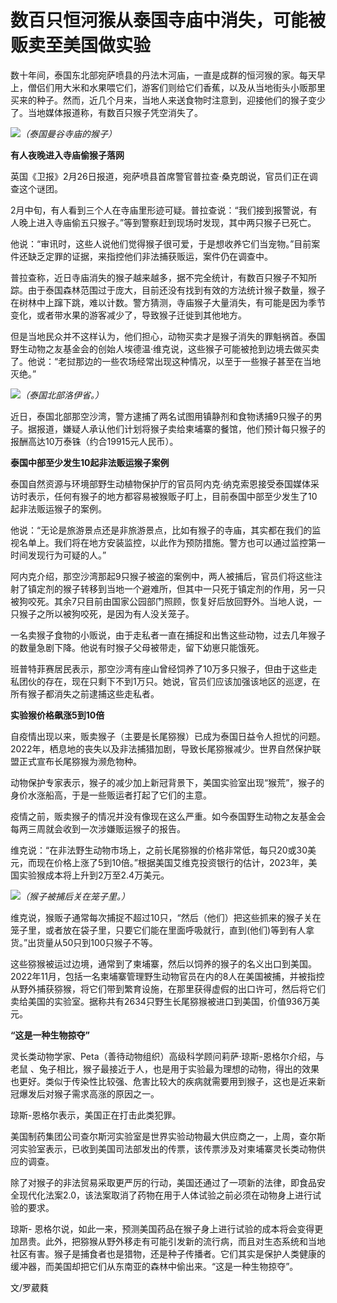 # 数百只恒河猴从泰国寺庙中消失，可能被贩卖至美国做实验

数十年间，泰国东北部宛萨喷县的丹法木河庙，一直是成群的恒河猴的家。每天早上，僧侣们用大米和水果喂它们，游客们则给它们香蕉，以及从当地街头小贩那里买来的种子。然而，近几个月来，当地人来送食物时注意到，迎接他们的猴子变少了。当地媒体报道称，有数百只猴子凭空消失了。

![](https://inews.gtimg.com/newsapp_bt/0/15692541907/1000)_（泰国曼谷寺庙的猴子）_

**有人夜晚进入寺庙偷猴子落网**

英国《卫报》2月26日报道，宛萨喷县首席警官普拉查·桑克朗说，官员们正在调查这个谜团。

2月中旬，有人看到三个人在寺庙里形迹可疑。普拉查说：“我们接到报警说，有人晚上进入寺庙偷五只猴子。”等到警察赶到现场时发现，其中两只猴子已死亡。

他说：“审讯时，这些人说他们觉得猴子很可爱，于是想收养它们当宠物。”目前案件还缺乏定罪的证据，来指控他们非法捕获贩运，案件仍在调查中。

普拉查称，近日寺庙消失的猴子越来越多，据不完全统计，有数百只猴子不知所踪。由于泰国森林范围过于庞大，目前还没有找到有效的方法统计猴子数量，猴子在树林中上蹿下跳，难以计数。警方猜测，寺庙猴子大量消失，有可能是因为季节变化，或者带水果的游客减少了，导致猴子迁徙到其他地方。

但是当地民众并不这样认为，他们担心，动物买卖才是猴子消失的罪魁祸首。泰国野生动物之友基金会的创始人埃德温·维克说，这些猴子可能被抢到边境去做买卖了。他说：“老挝那边的一些农场经常出现这种情况，以至于一些猴子甚至在当地灭绝。”

![](https://inews.gtimg.com/newsapp_bt/0/15692541957/1000)_（泰国北部洛伊省。）_

近日，泰国北部那空沙湾，警方逮捕了两名试图用镇静剂和食物诱捕9只猴子的男子。据报道，嫌疑人承认他们计划将猴子卖给柬埔寨的餐馆，他们预计每只猴子的报酬高达10万泰铢（约合19915元人民币）。

**泰国中部至少发生10起非法贩运猴子案例**

泰国自然资源与环境部野生动植物保护厅的官员阿内克·纳克索恩接受泰国媒体采访时表示，任何有猴子的地方都容易被猴贩子盯上，目前泰国中部至少发生了10起非法贩运猴子的案例。

他说：“无论是旅游景点还是非旅游景点，比如有猴子的寺庙，其实都在我们的监视名单上。我们将在地方安装监控，以此作为预防措施。警方也可以通过监控第一时间发现行为可疑的人。”

阿内克介绍，那空沙湾那起9只猴子被盗的案例中，两人被捕后，官员们将这些注射了镇定剂的猴子转移到当地一个避难所，但其中一只死于镇定剂的作用，另一只被狗咬死。其余7只目前由国家公园部门照顾，恢复好后放回野外。当地人说，一只猴子之所以被狗咬死，是因为有人没关笼子。

一名卖猴子食物的小贩说，由于走私者一直在捕捉和出售这些动物，过去几年猴子的数量急剧下降。他说有时猴子父母被带走，留下幼崽只能饿死。

班普特菲赛居民表示，那空沙湾有座山曾经饲养了10万多只猴子，但由于这些走私团伙的存在，现在只剩下不到1万只。她说，官员们应该加强该地区的巡逻，在所有猴子都消失之前逮捕这些走私者。

**实验猴价格飙涨5到10倍**

自疫情出现以来，贩卖猴子（主要是长尾猕猴）已成为泰国日益令人担忧的问题。2022年，栖息地的丧失以及非法捕猎加剧，导致长尾猕猴减少。世界自然保护联盟正式宣布长尾猕猴为濒危物种。

动物保护专家表示，猴子的减少加上新冠背景下，美国实验室出现“猴荒”，猴子的身价水涨船高，于是一些贩运者打起了它们的主意。

疫情之前，贩卖猴子的情况并没有像现在这么严重。如今泰国野生动物之友基金会每两三周就会收到一次涉嫌贩运猴子的报告。

维克说：“在非法野生动物市场上，之前长尾猕猴的价格非常低，每只20或30美元，而现在价格上涨了5到10倍。”根据美国艾维克投资银行的估计，2023年，美国实验猴成本将上升到2万至2.4万美元。

![](https://inews.gtimg.com/newsapp_bt/0/15692541958/1000)_（猴子被捕后关在笼子里。）_

维克说，猴贩子通常每次捕捉不超过10只，“然后（他们）把这些抓来的猴子关在笼子里，或者放在袋子里，只要它们能在里面呼吸就行，直到(他们)等到有人拿货。”出货量从50只到100只猴子不等。

这些猕猴被运过边境，通常到了柬埔寨，然后以饲养的猴子的名义出口到美国。2022年11月，包括一名柬埔寨管理野生动物官员在内的8人在美国被捕，并被指控从野外捕获猕猴，将它们带到繁育设施，在那里获得虚假的出口许可，然后将它们卖给美国的实验室。据称共有2634只野生长尾猕猴被进口到美国，价值936万美元。

**“这是一种生物掠夺”**

灵长类动物学家、Peta（善待动物组织）高级科学顾问莉萨·琼斯-恩格尔介绍，与老鼠
、兔子相比，猴子最接近于人，也是用于实验最为理想的动物，得出的效果也更好。类似于传染性比较强、危害比较大的疾病就需要用到猴子，这也是近来新冠爆发后对猴子需求高涨的原因之一。

琼斯-恩格尔表示，美国正在打击此类犯罪。

美国制药集团公司查尔斯河实验室是世界实验动物最大供应商之一，上周，查尔斯河实验室表示，已收到美国司法部发出的传票，该传票涉及对柬埔寨灵长类动物供应的调查。

除了对猴子的非法贸易采取更严厉的行动，美国还通过了一项新的法律，即食品安全现代化法案2.0，该法案取消了药物在用于人体试验之前必须在动物身上进行试验的要求。

琼斯-
恩格尔说，如此一来，预测美国药品在猴子身上进行试验的成本将会变得更加昂贵。此外，把猕猴从野外移走有可能引发新的流行病，而且对生态系统和当地社区有害。猴子是捕食者也是猎物，还是种子传播者。它们其实是保护人类健康的缓冲器，而美国却把它们从东南亚的森林中偷出来。“这是一种生物掠夺”。

文/罗葳蕤

